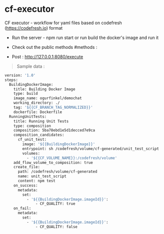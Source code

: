 # cf-executor
CF executor - workflow for yaml files based on codefresh (https://codefresh.io) format

- Run the server - npm run start or run build the docker's image and run it
- Check out the public methods 
#methods :

- Post : http://127.0.0.1:8080/execute
> Sample data :

```sh
version: '1.0'
steps:
  BuildingDockerImage:
    title: Building Docker Image
    type: build
    image_name: ogurfinkel/demochat
    working_directory: ./
    tag: '${{CF_BRANCH_TAG_NORMALIZED}}'
    dockerfile: Dockerfile
  RunningUnitTests:
    title: Running Unit Tests
    type: composition
    composition: 5ba78ebd1e5d1decced7e9ca
    composition_candidates:
      cf_unit_test:
        image: '${{BuildingDockerImage}}'
        entrypoint: sh /codefresh/volume/cf-generated/unit_test_script
        volumes:
          - '${{CF_VOLUME_NAME}}:/codefresh/volume'
    add_flow_volume_to_composition: true
    create_file:
      path: /codefresh/volume/cf-generated
      name: unit_test_script
      content: npm test
    on_success:
      metadata:
        set:
          - '${{BuildingDockerImage.imageId}}':
              - CF_QUALITY: true
    on_fail:
      metadata:
        set:
          - '${{BuildingDockerImage.imageId}}':
              - CF_QUALITY: false

```